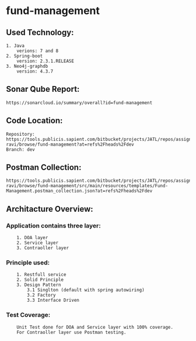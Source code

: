 # fund-management

## Used Technology:
	1. Java
		verions: 7 and 8
	2. Spring-boot
		version: 2.3.1.RELEASE
	3. Neo4j-graphdb
		version: 4.3.7

## Sonar Qube Report:
	https://sonarcloud.io/summary/overall?id=fund-management
	
## Code Location:
	Repository: https://tools.publicis.sapient.com/bitbucket/projects/JATL/repos/assignment-ravi/browse/fund-management?at=refs%2Fheads%2Fdev
	Branch: dev
	
## Postman Collection:
	https://tools.publicis.sapient.com/bitbucket/projects/JATL/repos/assignment-ravi/browse/fund-management/src/main/resources/templates/Fund-Management.postman_collection.json?at=refs%2Fheads%2Fdev

## Architacture Overview:
	
### Application contains three layer:
		1. DOA layer
		2. Service layer
		3. Contraoller layer
	
### Principle used:
		1. Restfull service
		2. Solid Principle
		3. Design Pattern
			3.1 Singlton (default with spring autowiring)
			3.2 Factory
			3.3 Interface Driven
		
### Test Coverage:
		Unit Test done for DOA and Service layer with 100% coverage.
		For Contraoller layer use Postman testing.
		

	
